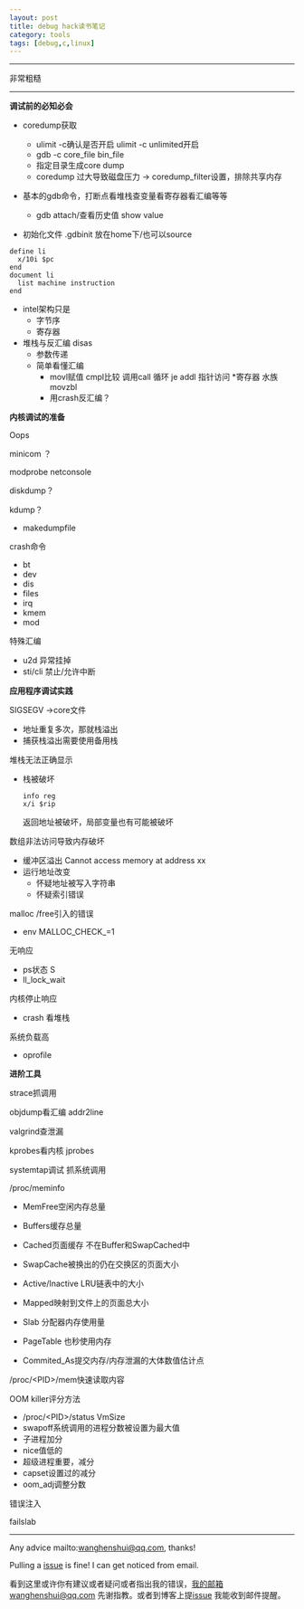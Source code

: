 ```yaml
---
layout: post
title: debug hack读书笔记
category: tools
tags: [debug,c,linux]
---
```

  

---

非常粗糙

---

**调试前的必知必会**

- coredump获取
  - ulimit -c确认是否开启 ulimit -c unlimited开启
  - gdb -c core_file bin_file
  - 指定目录生成core dump
  - coredump 过大导致磁盘压力 -> coredump_filter设置，排除共享内存

- 基本的gdb命令，打断点看堆栈查变量看寄存器看汇编等等
  - gdb attach/查看历史值 show value
- 初始化文件 .gdbinit 放在home下/也可以source

```gdb
define li
  x/10i $pc
end
document li
  list machine instruction
end
```

- intel架构只是
  - 字节序
  - 寄存器
- 堆栈与反汇编 disas
  - 参数传递
  - 简单看懂汇编
    - movl赋值 cmpl比较 调用call 循环 je addl 指针访问 *寄存器 水族movzbl
    - 用crash反汇编？

**内核调试的准备**

Oops

minicom ？

modprobe netconsole

diskdump？

kdump？

- makedumpfile

crash命令

- bt
- dev
- dis
- files
- irq
- kmem
- mod

特殊汇编 

- u2d 异常挂掉
- sti/cli 禁止/允许中断

**应用程序调试实践**

SIGSEGV ->core文件

- 地址重复多次，那就栈溢出
- 捕获栈溢出需要使用备用栈

堆栈无法正确显示

- 栈被破坏

  ```gdb
  info reg
  x/i $rip
  ```

  返回地址被破坏，局部变量也有可能被破坏

数组非法访问导致内存破坏

- 缓冲区溢出 Cannot access memory at address xx
- 运行地址改变
  - 怀疑地址被写入字符串
  - 怀疑索引错误

malloc /free引入的错误

- env MALLOC_CHECK_=1

无响应

- ps状态 S
- ll_lock_wait

内核停止响应

- crash 看堆栈

系统负载高

- oprofile



**进阶工具**

strace抓调用

objdump看汇编 addr2line

valgrind查泄漏

kprobes看内核 jprobes

systemtap调试 抓系统调用

/proc/meminfo

- MemFree空闲内存总量

- Buffers缓存总量

- Cached页面缓存 不在Buffer和SwapCached中

- SwapCache被换出的仍在交换区的页面大小

- Active/Inactive LRU链表中的大小

- Mapped映射到文件上的页面总大小

- Slab 分配器内存使用量

- PageTable 也秒使用内存

- Commited_As提交内存/内存泄漏的大体数值估计点

/proc/<PID\>/mem快速读取内容

OOM killer评分方法

- /proc/<PID\>/status VmSize
- swapoff系统调用的进程分数被设置为最大值
- 子进程加分
- nice值低的
- 超级进程重要，减分
- capset设置过的减分
- oom_adj调整分数

错误注入

failslab

---

Any advice mailto:wanghenshui@qq.com, thanks! 

Pulling a [issue](https://github.com/wanghenshui/wanghenshui.github.io/issues/new) is fine! I can get noticed from email.

看到这里或许你有建议或者疑问或者指出我的错误，我的邮箱wanghenshui@qq.com 先谢指教。或者到博客上提[issue](https://github.com/wanghenshui/wanghenshui.github.io/issues/new) 我能收到邮件提醒。